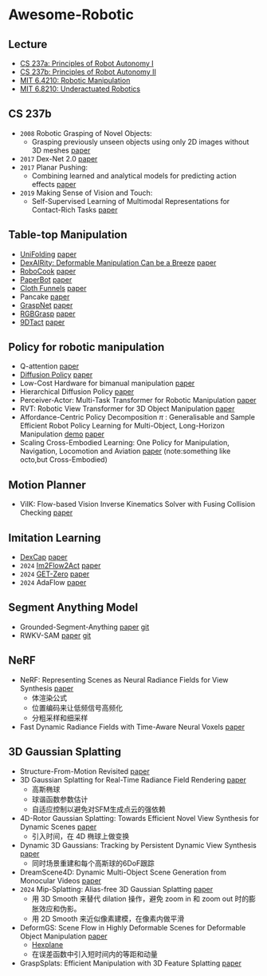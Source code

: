 # Awesome-Robotic
## Lecture
- [CS 237a: Principles of Robot Autonomy I](https://stanfordasl.github.io/PoRA-I/aa274a_aut2223/)
- [CS 237b: Principles of Robot Autonomy II](http://web.stanford.edu/class/cs237b/)
- [MIT 6.4210: Robotic Manipulation](https://manipulation.mit.edu/index.html)
- [MIT 6.8210: Underactuated Robotics](https://underactuated.csail.mit.edu/index.html)

## CS 237b
- `2008` Robotic Grasping of Novel Objects:
  - Grasping previously unseen objects using only 2D images without 3D meshes [paper](https://proceedings.neurips.cc/paper_files/paper/2006/file/22722a343513ed45f14905eb07621686-Paper.pdf)
- `2017` Dex-Net 2.0 [paper](https://arxiv.org/abs/1703.09312)
- `2017` Planar Pushing:
  - Combining learned and analytical models for predicting action effects [paper](https://www.researchgate.net/profile/Jeannette-Bohg/publication/320344651_Combining_learned_and_analytical_models_for_predicting_action_effects/links/5a1a3b23a6fdcc50adeaec5b/Combining-learned-and-analytical-models-for-predicting-action-effects.pdf)
- `2019` Making Sense of Vision and Touch:
  - Self-Supervised Learning of Multimodal Representations for Contact-Rich Tasks [paper](https://ieeexplore.ieee.org/document/8793485)
## Table-top Manipulation
- [UniFolding](https://unifolding.robotflow.ai/) [paper](https://arxiv.org/abs/2311.01267)
- [DexAIRity: Deformable Manipulation Can be a Breeze](https://dextairity.cs.columbia.edu) [paper](https://arxiv.org/abs/2203.01197)
- [RoboCook](https://hshi74.github.io/robocook/) [paper](https://arxiv.org/abs/2306.14447)
- [PaperBot](https://paperbot.cs.columbia.edu/) [paper](https://arxiv.org/abs/2403.09566)
- [Cloth Funnels](https://clothfunnels.cs.columbia.edu/) [paper](https://ieeexplore.ieee.org/abstract/document/10161546)
- Pancake [paper](https://arxiv.org/abs/2407.01755)
- [GraspNet](https://graspnet.net/anygrasp.html) [paper](https://arxiv.org/abs/2212.08333)
- [RGBGrasp](https://sites.google.com/view/rgbgrasp) [paper](https://arxiv.org/abs/2311.16592)
- [9DTact](https://linchangyi1.github.io/9DTact/) [paper](https://arxiv.org/abs/2308.14277)

## Policy for robotic manipulation

- Q-attention [paper](http://arxiv.org/abs/2105.14829)
- [Diffusion Policy](https://diffusion-policy.cs.columbia.edu/) [paper](http://arxiv.org/abs/2303.04137)
- Low-Cost Hardware for bimanual manipulation [paper](http://arxiv.org/abs/2304.13705)
- Hierarchical Diffusion Policy [paper](http://arxiv.org/abs/2403.03890)
- Perceiver-Actor: Multi-Task Transformer for Robotic Manipulation [paper](http://arxiv.org/abs/2209.05451)
- RVT: Robotic View Transformer for 3D Object Manipulation [paper](http://arxiv.org/abs/2306.14896)
- Affordance-Centric Policy Decomposition $\pi$ : Generalisable and Sample Efficient Robot Policy Learning for Multi-Object, Long-Horizon Manipulation [demo](https://policy-decomposition.github.io/)   [paper](https://policy-decomposition.github.io/Images/paper.pdf) 
- Scaling Cross-Embodied Learning: One Policy for Manipulation, Navigation, Locomotion and Aviation [paper](https://arxiv.org/pdf/2408.11812)  (note:something like octo,but Cross-Embodied)

## Motion Planner
- ViIK: Flow-based Vision Inverse Kinematics Solver with Fusing Collision Checking [paper](https://arxiv.org/abs/2408.11293)

## Imitation Learning
- [DexCap](https://dex-cap.github.io/) [paper](https://arxiv.org/abs/2403.07788)
- `2024` [Im2Flow2Act](https://im-flow-act.github.io/) [paper](https://arxiv.org/abs/2407.15208)
- `2024` [GET-Zero](https://get-zero-paper.github.io/) [paper](https://arxiv.org/pdf/2407.15002)
- `2024` AdaFlow [paper](https://arxiv.org/abs/2402.04292)

## Segment Anything Model
- Grounded-Segment-Anything [paper](https://arxiv.org/abs/2401.14159) [git](https://github.com/IDEA-Research/Grounded-Segment-Anything)
- RWKV-SAM [paper](https://arxiv.org/abs/2406.19369) [git](https://github.com/HarborYuan/ovsam?tab=readme-ov-file)

## NeRF
- NeRF: Representing Scenes as Neural Radiance Fields for View Synthesis [paper](https://dl.acm.org/doi/abs/10.1145/3503250)
  - 体渲染公式
  - 位置编码来让低频信号高频化
  - 分粗采样和细采样
- Fast Dynamic Radiance Fields with Time-Aware Neural Voxels [paper](https://dl.acm.org/doi/abs/10.1145/3550469.3555383)


## 3D Gaussian Splatting
- Structure-From-Motion Revisited [paper](https://www.cv-foundation.org/openaccess/content_cvpr_2016/html/Schonberger_Structure-From-Motion_Revisited_CVPR_2016_paper.html)
- 3D Gaussian Splatting for Real-Time Radiance Field Rendering [paper](https://arxiv.org/abs/2308.04079)
  - 高斯椭球
  - 球谐函数参数估计
  - 自适应控制以避免对SFM生成点云的强依赖
- 4D-Rotor Gaussian Splatting: Towards Efficient Novel View Synthesis for Dynamic Scenes [paper](https://arxiv.org/abs/2402.03307)
  - 引入时间，在 4D 椭球上做变换
- Dynamic 3D Gaussians: Tracking by Persistent Dynamic View Synthesis [paper](https://arxiv.org/abs/2308.09713)
  - 同时场景重建和每个高斯球的6DoF跟踪
- DreamScene4D: Dynamic Multi-Object Scene Generation from Monocular Videos [paper](https://arxiv.org/abs/2405.02280)
- `2024` Mip-Splatting: Alias-free 3D Gaussian Splatting [paper](https://openaccess.thecvf.com/content/CVPR2024/papers/Yu_Mip-Splatting_Alias-free_3D_Gaussian_Splatting_CVPR_2024_paper.pdf)
  - 用 3D Smooth 来替代 dilation 操作，避免 zoom in 和 zoom out 时的膨胀效应和伪影。
  - 用 2D Smooth 来近似像素建模，在像素内做平滑
- DeformGS: Scene Flow in Highly Deformable Scenes for Deformable Object Manipulation [paper](https://deformgs.github.io/)
  - [Hexplane](https://openaccess.thecvf.com/content/CVPR2023/papers/Cao_HexPlane_A_Fast_Representation_for_Dynamic_Scenes_CVPR_2023_paper.pdf)
  - 在误差函数中引入短时间内的等距和动量
- GraspSplats: Efficient Manipulation with 3D Feature Splatting [paper](https://graspsplats.github.io/)
